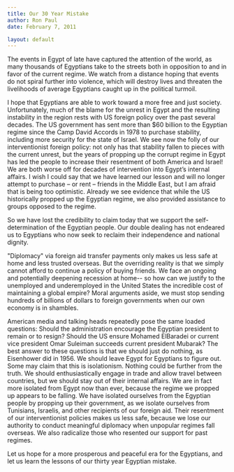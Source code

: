 ```yaml
---
title: Our 30 Year Mistake
author: Ron Paul
date: February 7, 2011

layout: default
---
```


The events in Egypt of late have captured the attention of the world,
as many thousands of Egyptians take to the streets both in opposition
to and in favor of the current regime. We watch from a distance hoping
that events do not spiral further into violence, which will destroy
lives and threaten the livelihoods of average Egyptians caught up in
the political turmoil.

I hope that Egyptians are able to work toward a more free and just
society. Unfortunately, much of the blame for the unrest in Egypt and
the resulting instability in the region rests with US foreign policy
over the past several decades. The US government has sent more than
\$60 billion to the Egyptian regime since the Camp David Accords in
1978 to purchase stability, including more security for the state of
Israel. We see now the folly of our interventionist foreign policy: not
only has that stability fallen to pieces with the current unrest, but
the years of propping up the corrupt regime in Egypt has led the people
to increase their resentment of both America and Israel! We are both
worse off for decades of intervention into Egypt’s internal affairs. I
wish I could say that we have learned our lesson and will no longer
attempt to purchase – or rent – friends in the Middle East, but I am
afraid that is being too optimistic. Already we see evidence that while
the US historically propped up the Egyptian regime, we also provided
assistance to groups opposed to the regime.

So we have lost the credibility to claim today that we support the
self-determination of the Egyptian people. Our double dealing has not
endeared us to Egyptians who now seek to reclaim their independence and
national dignity.

"Diplomacy" via foreign aid transfer payments only makes us less safe
at home and less trusted overseas. But the overriding reality is that
we simply cannot afford to continue a policy of buying friends. We face
an ongoing and potentially deepening recession at home-- so how can we
justify to the unemployed and underemployed in the United States the
incredible cost of maintaining a global empire? Moral arguments aside,
we must stop sending hundreds of billions of dollars to foreign
governments when our own economy is in shambles.

American media and talking heads repeatedly pose the same loaded
questions: Should the administration encourage the Egyptian president
to remain or to resign? Should the US ensure Mohamed ElBaradei or
current vice president Omar Suleiman succeeds current president
Mubarak? The best answer to these questions is that we should just do
nothing, as Eisenhower did in 1956. We should leave Egypt for Egyptians
to figure out. Some may claim that this is isolationism. Nothing could
be further from the truth. We should enthusiastically engage in trade
and allow travel between countries, but we should stay out of their
internal affairs. We are in fact more isolated from Egypt now than
ever, because the regime we propped up appears to be falling. We have
isolated ourselves from the Egyptian people by propping up their
government, as we isolate ourselves from Tunisians, Israelis, and other
recipients of our foreign aid. Their resentment of our interventionist
policies makes us less safe, because we lose our authority to conduct
meaningful diplomacy when unpopular regimes fall overseas. We also
radicalize those who resented our support for past regimes.

Let us hope for a more prosperous and peaceful era for the Egyptians,
and let us learn the lessons of our thirty year Egyptian mistake.

